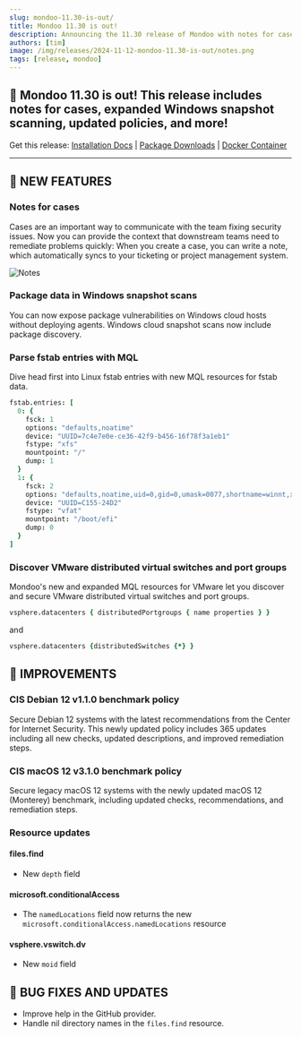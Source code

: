```yaml
---
slug: mondoo-11.30-is-out/
title: Mondoo 11.30 is out!
description: Announcing the 11.30 release of Mondoo with notes for cases, expanded Windows snapshot scanning, updated policies, and more!
authors: [tim]
image: /img/releases/2024-11-12-mondoo-11.30-is-out/notes.png
tags: [release, mondoo]
---
```


## 🥳 Mondoo 11.30 is out! This release includes notes for cases, expanded Windows snapshot scanning, updated policies, and more!

Get this release: [Installation Docs](https://mondoo.com/docs/cnspec/) | [Package Downloads](https://releases.mondoo.com/cnspec/) | [Docker Container](https://hub.docker.com/r/mondoo/cnspec)

---

## 🎉 NEW FEATURES

### Notes for cases

Cases are an important way to communicate with the team fixing security issues. Now you can provide the context that downstream teams need to remediate problems quickly: When you create a case, you can write a note, which automatically syncs to your ticketing or project management system.

![Notes](/img/releases/2024-11-12-mondoo-11.30-is-out/notes.png)

### Package data in Windows snapshot scans

You can now expose package vulnerabilities on Windows cloud hosts without deploying agents. Windows  cloud snapshot scans now include package discovery.

### Parse fstab entries with MQL

Dive head first into Linux fstab entries with new MQL resources for fstab data.

```coffee
fstab.entries: [
  0: {
    fsck: 1
    options: "defaults,noatime"
    device: "UUID=7c4e7e0e-ce36-42f9-b456-16f78f3a1eb1"
    fstype: "xfs"
    mountpoint: "/"
    dump: 1
  }
  1: {
    fsck: 2
    options: "defaults,noatime,uid=0,gid=0,umask=0077,shortname=winnt,x-systemd.automount"
    device: "UUID=C155-24D2"
    fstype: "vfat"
    mountpoint: "/boot/efi"
    dump: 0
  }
]
```

### Discover VMware distributed virtual switches and port groups

Mondoo's new and expanded MQL resources for VMware let you discover and secure VMware distributed virtual switches and port groups.

```coffee
vsphere.datacenters { distributedPortgroups { name properties } }
```

and

```coffee
vsphere.datacenters {distributedSwitches {*} }
```

## 🧹 IMPROVEMENTS

### CIS Debian 12 v1.1.0 benchmark policy

Secure Debian 12 systems with the latest recommendations from the Center for Internet Security. This newly updated policy includes 365 updates including all new checks, updated descriptions, and improved remediation steps.

### CIS macOS 12 v3.1.0 benchmark policy

Secure legacy macOS 12 systems with the newly updated macOS 12 (Monterey) benchmark, including updated checks, recommendations, and remediation steps.

### Resource updates

#### files.find

- New `depth` field

#### microsoft.conditionalAccess

- The `namedLocations` field now returns the new `microsoft.conditionalAccess.namedLocations` resource

#### vsphere.vswitch.dv

- New `moid` field

## 🐛 BUG FIXES AND UPDATES

- Improve help in the GitHub provider.
- Handle nil directory names in the `files.find` resource.
